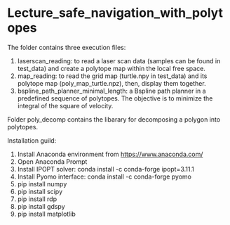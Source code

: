 # Lecture_safe_navigation_with_polytopes
The folder contains three execution files:
1) laserscan_reading: to read a laser scan data (samples can be found in test_data) and create a polytope map within the local free space.
2) map_reading: to read the grid map (turtle.npy in test_data) and its polytope map (poly_map_turtle.npz), then, display them together.
3) bspline_path_planner_minimal_length: a Bspline path planner in a predefined sequence of polytopes. The objective is to minimize the integral of the square of velocity. 


Folder poly_decomp contains the libarary for decomposing a polygon into polytopes.

Installation guild:
1) Install Anaconda environment from https://www.anaconda.com/
2) Open Anaconda Prompt
3) Install IPOPT solver: conda install -c conda-forge ipopt=3.11.1 
5) Install Pyomo interface: conda install -c conda-forge pyomo 
6) pip install numpy 
7) pip install scipy 
8) pip install rdp 
9) pip install gdspy
10) pip install matplotlib 








  
